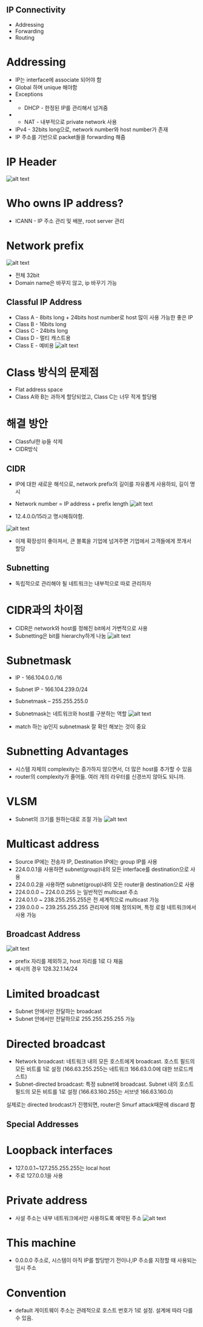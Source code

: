 ## IP Connectivity
- Addressing
- Forwarding
- Routing

# Addressing
- IP는 interface에 associate 되어야 함
- Global 하며 unique 해야함
- Exceptions
- - DHCP - 한정된 IP를 관리해서 넘겨줌
- - NAT - 내부적으로 private network 사용
- IPv4 - 32bits long으로, network number와 host number가 존재
- IP 주소를 기반으로 packet들을 forwarding 해줌

# IP Header
![alt text](image.png)

# Who owns IP address?
- ICANN - IP 주소 관리 및 배분, root server 관리

# Network prefix
![alt text](image-1.png)

- 전체 32bit 
- Domain name은 바꾸지 않고, ip 바꾸기 가능 

## Classful IP Address
- Class A - 8bits long + 24bits host number로 host 많이 사용 가능한 좋은 IP
- Class B - 16bits long
- Class C - 24bits long
- Class D - 멀티 캐스트용
- Class E - 예비용
![alt text](image-2.png)

# Class 방식의 문제점
- Flat address space
- Class A와 B는 과하게 할당되었고, Class C는 너무 적게 할당됌

# 해결 방안
- Classful한 ip들 삭제
- CIDR방식

## CIDR
- IP에 대한 새로운 해석으로, network prefix의 길이를 자유롭게 사용하되, 길이 명시
- Network number = IP address + prefix length
![alt text](image-3.png)

- 12.4.0.0/15라고 명시해줘야함.

![alt text](image-4.png)

- 이제 확장성이 좋아져서, 큰 블록을 기업에 넘겨주면 기업에서 고객들에게 쪼개서 할당

## Subnetting
- 독립적으로 관리해야 될 네트워크는 내부적으로 따로 관리하자

# CIDR과의 차이점
- CIDR은 network와 host를 정해진 bit에서 가변적으로 사용
- Subnetting은 bit를 hierarchy하게 나눔
![alt text](image-5.png)

# Subnetmask
- IP - 166.104.0.0./16
- Subnet IP - 166.104.239.0/24
- Subnetmask – 255.255.255.0
- Subnetmask는 네트워크와 host를 구분하는 역할
![alt text](image-6.png)

- match 하는 ip인지 subnetmask 잘 확인 해보는 것이 중요

# Subnetting Advantages
- 시스템 자체의 complexity는 증가하지 않으면서, 더 많은 host를 추가할 수 있음
- router의 complexity가 줄어듦. 여러 개의 라우터를 신경쓰지 않아도 되니까.

# VLSM
- Subnet의 크기를 원하는대로 조절 가능
![alt text](image-7.png)

# Multicast address
- Source IP에는 전송자 IP, Destination IP에는 group IP를 사용
- 224.0.0.1을 사용하면 subnet(group)내의 모든 interface를 destination으로 사용
- 224.0.0.2을 사용하면 subnet(group)내의 모든 router을 destination으로 사용
- 224.0.0.0 ~ 224.0.0.255 는 일반적인 multicast 주소
- 224.0.1.0 ~ 238.255.255.255은 전 세계적으로 multicast 가능
- 239.0.0.0 ~ 239.255.255.255 관리자에 의해 정의되며, 특정 로컬 네트워크에서 사용 가능

## Broadcast Address
![alt text](image-8.png)

- prefix 자리를 제외하고, host 자리를 1로 다 채움
- 예시의 경우 128.32.1.14/24

# Limited broadcast
- Subnet 안에서만 전달하는 broadcast
- Subnet 안에서만 전달하므로 255.255.255.255 가능

# Directed broadcast
- Network broadcast: 네트워크 내의 모든 호스트에게 broadcast. 호스트 필드의 모든 비트를 1로 설정 (166.63.255.255는 네트워크 166.63.0.0에 대한 브로드캐스트)
- Subnet-directed broadcast: 특정 subnet에 broadcast. Subnet 내의 호스트 필드의 모든 비트를 1로 설정 (166.63.160.255는 서브넷 166.63.160.0)

실제로는 directed brodcast가 진행되면, router은 Smurf attack때문에 discard 함

## Special Addresses
# Loopback interfaces
- 127.0.0.1~127.255.255.255는 local host
- 주로 127.0.0.1을 사용

# Private address
- 사설 주소는 내부 네트워크에서만 사용하도록 예약된 주소
![alt text](image-9.png)

# This machine
- 0.0.0.0 주소로, 시스템이 아직 IP를 할당받기 전이나,IP 주소를 지정할 때 사용되는 임시 주소

# Convention
- default 게이트웨이 주소는 관례적으로 호스트 번호가 1로 설정. 설계에 따라 다를 수 있음.